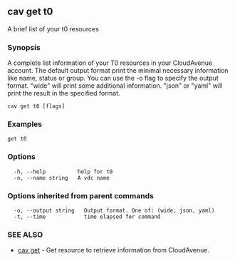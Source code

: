 ## cav get t0

A brief list of your t0 resources

### Synopsis

A complete list information of your T0 resources in your CloudAvenue account.
					The default output format print the minimal necessary information like name, status or group.
					You can use the -o flag to specify the output format.
					"wide" will print some additional information.
					"json" or "yaml" will print the result in the specified format.

```
cav get t0 [flags]
```

### Examples

```
get t0
```

### Options

```
  -h, --help          help for t0
  -n, --name string   A vdc name
```

### Options inherited from parent commands

```
  -o, --output string   Output format. One of: (wide, json, yaml)
  -t, --time            time elapsed for command
```

### SEE ALSO

* [cav get](cav_get.md)	 - Get resource to retrieve information from CloudAvenue.

